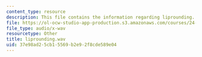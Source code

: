 ```yaml
---
content_type: resource
description: This file contains the information regarding liprounding.
file: https://ol-ocw-studio-app-production.s3.amazonaws.com/courses/24-915-linguistic-phonetics-fall-2015/37e98ad25cb15569b2e92f8cde589e04_liprounding.wav
file_type: audio/x-wav
resourcetype: Other
title: liprounding.wav
uid: 37e98ad2-5cb1-5569-b2e9-2f8cde589e04
---
```

